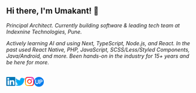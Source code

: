 ## Hi there, I'm Umakant! 👋

_Principal Architect. Currently building software & leading tech team at Indexnine Technologies, Pune._

_Actively learning AI and using Next, TypeScript, Node.js, and React. In the past used React Native, PHP, JavaScript, SCSS/Less/Styled Components, Java/Android, and more. Been hands-on in the industry for 15+ years and be here for more._

<br />

<a href="https://in.linkedin.com/in/umakantpatil">
  <img
    align="left"
    alt="Umakant Patil | Linkedin"
    width="24px"
    src="https://github.com/umakantp/umakantp/blob/main/files/linkedin.svg"
  />
</a>

<a href="https://x.com/TheRealUmakant">
  <img
    align="left"
    alt="Umakant Patil | Twitter"
    width="26px"
    src="https://github.com/umakantp/umakantp/blob/main/files/twitter.svg"
  />
</a>

<a href="https://instagram.com/umakant">
  <img
    align="left"
    alt="Umakant Patil | Instagram"
    width="24px"
    src="https://github.com/umakantp/umakantp/blob/main/files/instagram.svg"
  />
</a>

<a href="https://umakant.com">
  <img
    align="left"
    alt="Umakant Patil | Website"
    width="26px"
    src="https://github.com/umakantp/umakantp/blob/main/files/website.svg"
  />
</a>
